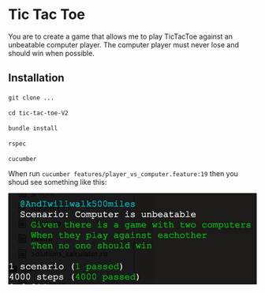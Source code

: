 # Tic Tac Toe

You are to create a game that allows me to play TicTacToe against an unbeatable computer player.  The computer player must never lose and should win when possible.

## Installation
`git clone ...`

`cd tic-tac-toe-V2`

`bundle install`

`rspec`

`cucumber`

When run `cucumber features/player_vs_computer.feature:19` then you shoud see something like this:

![](https://raw.githubusercontent.com/MihaiLiviuCojocar/unbeatable-tic-tac-toe/master/public/images/ai_vs_ai.png)
